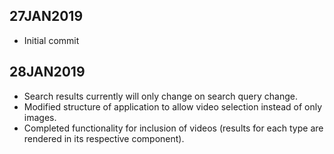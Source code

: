 27JAN2019
----------
* Initial commit

28JAN2019
----------
* Search results currently will only change on search query change.
* Modified structure of application to allow video selection instead of only images.
* Completed functionality for inclusion of videos (results for each type are rendered in its respective component).

